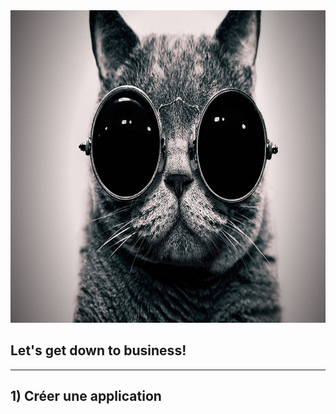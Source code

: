 <img src="assets/cat_with_sunglasses_19930.jpg" height="500"/>

##  Let's get down to business!

---

## 1) Créer une application

